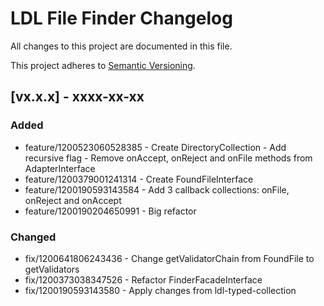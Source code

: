# LDL File Finder Changelog

All changes to this project are documented in this file.

This project adheres to [Semantic Versioning](https://semver.org/spec/v2.0.0.html).

## [vx.x.x] - xxxx-xx-xx

### Added

- feature/1200523060528385 - Create DirectoryCollection - Add recursive flag - Remove onAccept, onReject and onFile methods from AdapterInterface
- feature/1200379001241314 - Create FoundFileInterface
- feature/1200190593143584 - Add 3 callback collections: onFile, onReject and onAccept
- feature/1200190204650991 - Big refactor

### Changed

- fix/1200641806243436 - Change getValidatorChain from FoundFile to getValidators
- fix/1200373038347526 - Refactor FinderFacadeInterface 
- fix/1200190593143580 - Apply changes from ldl-typed-collection

